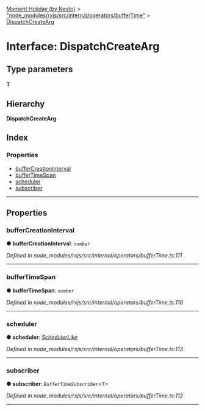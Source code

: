 [Moment Holiday (by Nesto)](../README.md) > ["node_modules/rxjs/src/internal/operators/bufferTime"](../modules/_node_modules_rxjs_src_internal_operators_buffertime_.md) > [DispatchCreateArg](../interfaces/_node_modules_rxjs_src_internal_operators_buffertime_.dispatchcreatearg.md)

# Interface: DispatchCreateArg

## Type parameters
#### T 
## Hierarchy

**DispatchCreateArg**

## Index

### Properties

* [bufferCreationInterval](_node_modules_rxjs_src_internal_operators_buffertime_.dispatchcreatearg.md#buffercreationinterval)
* [bufferTimeSpan](_node_modules_rxjs_src_internal_operators_buffertime_.dispatchcreatearg.md#buffertimespan)
* [scheduler](_node_modules_rxjs_src_internal_operators_buffertime_.dispatchcreatearg.md#scheduler)
* [subscriber](_node_modules_rxjs_src_internal_operators_buffertime_.dispatchcreatearg.md#subscriber)

---

## Properties

<a id="buffercreationinterval"></a>

###  bufferCreationInterval

**● bufferCreationInterval**: *`number`*

*Defined in node_modules/rxjs/src/internal/operators/bufferTime.ts:111*

___
<a id="buffertimespan"></a>

###  bufferTimeSpan

**● bufferTimeSpan**: *`number`*

*Defined in node_modules/rxjs/src/internal/operators/bufferTime.ts:110*

___
<a id="scheduler"></a>

###  scheduler

**● scheduler**: *[SchedulerLike](_node_modules_rxjs_src_internal_types_.schedulerlike.md)*

*Defined in node_modules/rxjs/src/internal/operators/bufferTime.ts:113*

___
<a id="subscriber"></a>

###  subscriber

**● subscriber**: *`BufferTimeSubscriber`<`T`>*

*Defined in node_modules/rxjs/src/internal/operators/bufferTime.ts:112*

___

